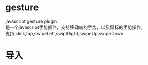 # gesture
javascript gesture plugin<br>
是一个javascript手势插件，支持移动端的手势，以及鼠标的手势操作。<br>
支持:click,tap,swipeLeft,swiptRight,swipeUp,swipeDown.<br>
# 导入<br>
<script src="base-gesture.js"><script>  or  import gesture from './base-gesture.js'<br>
or<br>
npm install base-gesture.js
# 使用
<br>//参数说明: 第一个参数传入id,class,标签名等,与jquery的相似，不过暂时不支持，多级选择器。例如:('ul li')。第二个参数，设定手势操作，相应方法<br>
var t= new gesture('#tests',{<br>
  click: function(event){<br>//pc点击<br>
      //与原生event对象一致<br>
   },<br>
   tap: function(event){<br>//移动端点击<br>
      //与原生event对象一致<br>
   },<br>
   swipeLeft: function(event){<br>//左划<br>
      //与原生event对象一致. 添加了event.gapX表示两次触发ontouchmove产生的X轴上的距离.event.moveX表示当前位置距离开始手势操作处的x轴距离<br>
   },<br>
   swipeRight: function(event){<br>//右划<br>
      //与原生event对象一致. 添加了event.gapX表示两次触发ontouchmove产生的X轴上的距离.event.moveX表示当前位置距离开始手势操作处的x轴距离<br>
   },<br>
   swipeUp: function(event){<br>//上划<br>
      //与原生event对象一致. 添加了event.gapY表示两次触发ontouchmove产生的y轴上的距离.event.moveY表示当前位置距离开始手势操作处的y轴距离<br>
   },<br>
   swipeDown: function(event){<br>//下划<br>
      //与原生event对象一致. 添加了event.gapY表示两次触发ontouchmove产生的y轴上的距离.event.moveY表示当前位置距离开始手势操作处的y轴距离<br>
   },<br>
   end: function(event){<br>//手势操作结束方法<br>
     
   },<br>
  } <br>
  或者这样使用:<br>
  var t= new gesture('#test');<br>
  t.click(function(){
  <br>
  });<br>
  ....<br>
  # DEMO<br>
  base test: [demo](http://www.home610.cn/demo/touch/index.html)<br>
  demo: [demo](http://www.home610.cn/demo/touch/demo.html)
